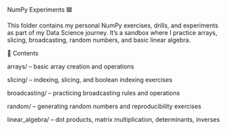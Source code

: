 NumPy Experiments 🟦

This folder contains my personal NumPy exercises, drills, and experiments as part of my Data Science journey.
It’s a sandbox where I practice arrays, slicing, broadcasting, random numbers, and basic linear algebra.

📂 Contents

arrays/ – basic array creation and operations

slicing/ – indexing, slicing, and boolean indexing exercises

broadcasting/ – practicing broadcasting rules and operations

random/ – generating random numbers and reproducibility exercises

linear_algebra/ – dot products, matrix multiplication, determinants, inverses

